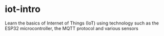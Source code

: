 # iot-intro
Learn the basics of Internet of Things (IoT) using technology such as the ESP32 microcontroller, the MQTT protocol and various sensors
